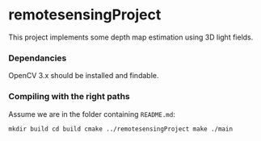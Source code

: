 # remotesensingProject


This project implements some depth map estimation using 3D light fields.


### Dependancies


OpenCV 3.x should be installed and findable.


### Compiling with the right paths


Assume we are in the folder containing `README.md`:

``
mkdir build
cd build
cmake ../remotesensingProject
make
./main
``

